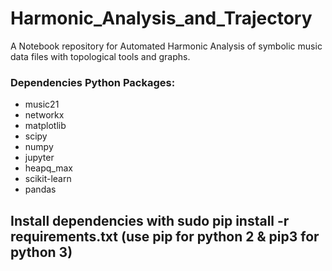 # Harmonic_Analysis_and_Trajectory

A Notebook repository for Automated Harmonic Analysis of symbolic music data files with topological tools and graphs.

<!-- Python Jupyter-Notebook modules : -->

### Dependencies Python Packages:
* music21
* networkx
* matplotlib
* scipy
* numpy
* jupyter
* heapq_max
* scikit-learn
* pandas

## Install dependencies with sudo pip install -r requirements.txt (use pip for python 2 & pip3 for python 3)

